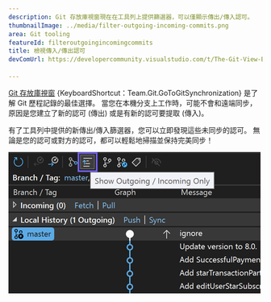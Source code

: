 ```yaml
---
description: Git 存放庫視窗現在在工具列上提供篩選器，可以僅顯示傳出/傳入認可。
thumbnailImage: ../media/filter-outgoing-incoming-commits.png
area: Git tooling
featureId: filteroutgoingincomingcommits
title: 檢視傳入/傳出認可
devComUrl: https://developercommunity.visualstudio.com/t/The-Git-View-Branch-Outgoing-Commits-sec/10720545

---
```



[Git 存放庫視窗](vscmd://Team.Git.GoToGitSynchronization) {KeyboardShortcut：Team.Git.GoToGitSynchronization} 是了解 Git 歷程記錄的最佳選擇。 當您在本機分支上工作時，可能不會和遠端同步，原因是您建立了新的認可 (傳出) 或是有新的認可要提取 (傳入)。

有了工具列中提供的新傳出/傳入篩選器，您可以立即發現這些未同步的認可。 無論是您的認可或對方的認可，都可以輕鬆地掃描並保持完美同步！

![僅顯示傳出/傳入工具列按鈕](../media/filter-outgoing-incoming-commits.png)
